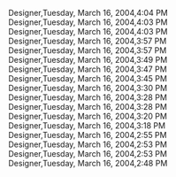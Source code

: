 ﻿Designer,Tuesday, March 16, 2004,4:04 PM  Designer,Tuesday, March 16, 2004,4:03 PM  Designer,Tuesday, March 16, 2004,4:03 PM  Designer,Tuesday, March 16, 2004,3:57 PM  Designer,Tuesday, March 16, 2004,3:57 PM  Designer,Tuesday, March 16, 2004,3:49 PM  Designer,Tuesday, March 16, 2004,3:47 PM  Designer,Tuesday, March 16, 2004,3:45 PM  Designer,Tuesday, March 16, 2004,3:30 PM  Designer,Tuesday, March 16, 2004,3:28 PM  Designer,Tuesday, March 16, 2004,3:28 PM  Designer,Tuesday, March 16, 2004,3:20 PM  Designer,Tuesday, March 16, 2004,3:18 PM  Designer,Tuesday, March 16, 2004,2:55 PM  Designer,Tuesday, March 16, 2004,2:53 PM  Designer,Tuesday, March 16, 2004,2:53 PM  Designer,Tuesday, March 16, 2004,2:48 PM